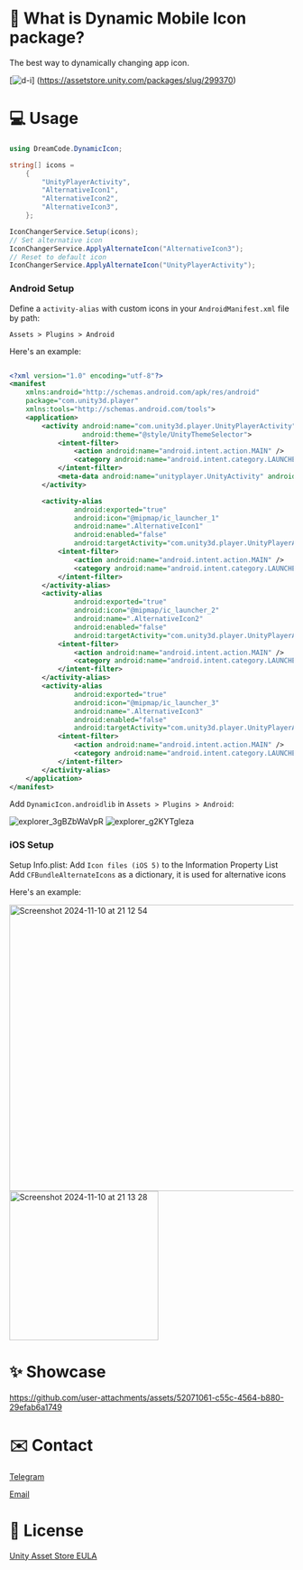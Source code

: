 # 🎯 What is Dynamic Mobile Icon package?
The best way to dynamically changing app icon.

[![d-i](https://github.com/user-attachments/assets/1027552b-be53-41b6-a344-922a8a42ec74)]
(https://assetstore.unity.com/packages/slug/299370)

# 💻 Usage
```csharp
using DreamCode.DynamicIcon;

string[] icons =
    {
        "UnityPlayerActivity",
        "AlternativeIcon1",
        "AlternativeIcon2",
        "AlternativeIcon3",
    };

IconChangerService.Setup(icons);
// Set alternative icon
IconChangerService.ApplyAlternateIcon("AlternativeIcon3");
// Reset to default icon
IconChangerService.ApplyAlternateIcon("UnityPlayerActivity");

```
### Android Setup

Define a `activity-alias` with custom icons in your `AndroidManifest.xml` file by path:

`Assets > Plugins > Android`

Here's an example:

```xml

<?xml version="1.0" encoding="utf-8"?>
<manifest
    xmlns:android="http://schemas.android.com/apk/res/android"
    package="com.unity3d.player"
    xmlns:tools="http://schemas.android.com/tools">
    <application>
        <activity android:name="com.unity3d.player.UnityPlayerActivity"
                  android:theme="@style/UnityThemeSelector">
            <intent-filter>
                <action android:name="android.intent.action.MAIN" />
                <category android:name="android.intent.category.LAUNCHER" />
            </intent-filter>
            <meta-data android:name="unityplayer.UnityActivity" android:value="true" />
        </activity>

        <activity-alias
                android:exported="true"
                android:icon="@mipmap/ic_launcher_1"
                android:name=".AlternativeIcon1"
                android:enabled="false"
                android:targetActivity="com.unity3d.player.UnityPlayerActivity">
            <intent-filter>
                <action android:name="android.intent.action.MAIN" />
                <category android:name="android.intent.category.LAUNCHER" />
            </intent-filter>
        </activity-alias>
        <activity-alias
                android:exported="true"
                android:icon="@mipmap/ic_launcher_2"
                android:name=".AlternativeIcon2"
                android:enabled="false"
                android:targetActivity="com.unity3d.player.UnityPlayerActivity">
            <intent-filter>
                <action android:name="android.intent.action.MAIN" />
                <category android:name="android.intent.category.LAUNCHER" />
            </intent-filter>
        </activity-alias>
        <activity-alias
                android:exported="true"
                android:icon="@mipmap/ic_launcher_3"
                android:name=".AlternativeIcon3"
                android:enabled="false"
                android:targetActivity="com.unity3d.player.UnityPlayerActivity">
            <intent-filter>
                <action android:name="android.intent.action.MAIN" />
                <category android:name="android.intent.category.LAUNCHER" />
            </intent-filter>
        </activity-alias>
    </application>
</manifest>
```

Add `DynamicIcon.androidlib` in `Assets > Plugins > Android`:

![explorer_3gBZbWaVpR](https://github.com/user-attachments/assets/f199c52e-bad3-4394-a821-81458edc381b)
![explorer_g2KYTgleza](https://github.com/user-attachments/assets/4726eb40-14ba-4131-805f-35012ca218ca)

### iOS Setup

Setup Info.plist:
Add `Icon files (iOS 5)` to the Information Property List
Add `CFBundleAlternateIcons` as a dictionary, it is used for alternative icons

Here's an example:

<img width="507" alt="Screenshot 2024-11-10 at 21 12 54" src="https://github.com/user-attachments/assets/32327b86-bfee-47f5-b23b-3711bf32b8f9">
<img width="264" alt="Screenshot 2024-11-10 at 21 13 28" src="https://github.com/user-attachments/assets/19b8379c-17fe-4641-93dd-7424d31a6141">

# ✨ Showcase

https://github.com/user-attachments/assets/52071061-c55c-4564-b880-29efab6a1749

# ✉️ Contact
[Telegram](https://t.me/dreamcestudio)

[Email](mailto:dreamcodestudio@yandex.com)

# 🔑 License

[Unity Asset Store EULA](https://unity.com/legal/as-terms)
